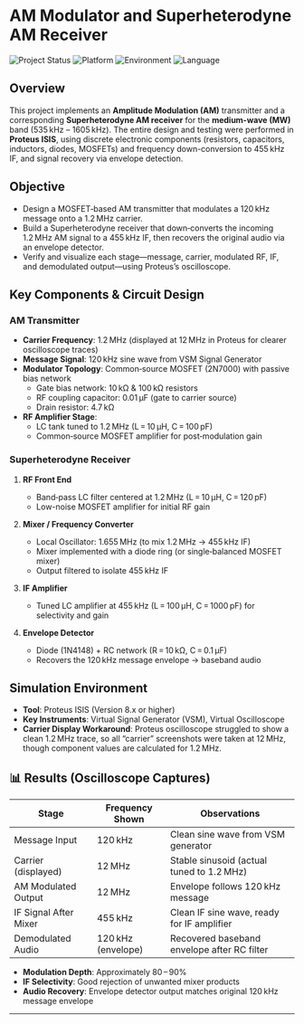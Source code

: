 # AM Modulator and Superheterodyne AM Receiver

![Project Status](https://img.shields.io/badge/status-Completed-brightgreen.svg)
![Platform](https://img.shields.io/badge/platform-Proteus-blue.svg)
![Environment](https://img.shields.io/badge/environment-Proteus%20ISIS-orange.svg)
![Language](https://img.shields.io/badge/language-Circuit%20Design-blue.svg)

## Overview

This project implements an **Amplitude Modulation (AM)** transmitter and a corresponding **Superheterodyne AM receiver** for the **medium-wave (MW)** band (535 kHz – 1605 kHz). The entire design and testing were performed in **Proteus ISIS**, using discrete electronic components (resistors, capacitors, inductors, diodes, MOSFETs) and frequency down-conversion to 455 kHz IF, and signal recovery via envelope detection.

## Objective

- Design a MOSFET‑based AM transmitter that modulates a 120 kHz message onto a 1.2 MHz carrier.  
- Build a Superheterodyne receiver that down‑converts the incoming 1.2 MHz AM signal to a 455 kHz IF, then recovers the original audio via an envelope detector.  
- Verify and visualize each stage—message, carrier, modulated RF, IF, and demodulated output—using Proteus’s oscilloscope.

## Key Components & Circuit Design

### AM Transmitter
- **Carrier Frequency**: 1.2 MHz (displayed at 12 MHz in Proteus for clearer oscilloscope traces)  
- **Message Signal**: 120 kHz sine wave from VSM Signal Generator  
- **Modulator Topology**: Common‑source MOSFET (2N7000) with passive bias network  
  - Gate bias network: 10 kΩ & 100 kΩ resistors  
  - RF coupling capacitor: 0.01 µF (gate to carrier source)  
  - Drain resistor: 4.7 kΩ  
- **RF Amplifier Stage**:  
  - LC tank tuned to 1.2 MHz (L = 10 µH, C = 100 pF)  
  - Common‑source MOSFET amplifier for post‑modulation gain

### Superheterodyne Receiver

1. **RF Front End**  
   - Band‑pass LC filter centered at 1.2 MHz (L = 10 µH, C = 120 pF)  
   - Low-noise MOSFET amplifier for initial RF gain  

2. **Mixer / Frequency Converter**  
   - Local Oscillator: 1.655 MHz (to mix 1.2 MHz → 455 kHz IF)  
   - Mixer implemented with a diode ring (or single‑balanced MOSFET mixer)  
   - Output filtered to isolate 455 kHz IF  

3. **IF Amplifier**  
   - Tuned LC amplifier at 455 kHz (L = 100 µH, C = 1000 pF) for selectivity and gain  

4. **Envelope Detector**  
   - Diode (1N4148) + RC network (R = 10 kΩ, C = 0.1 µF)  
   - Recovers the 120 kHz message envelope → baseband audio  

## Simulation Environment

- **Tool**: Proteus ISIS (Version 8.x or higher)  
- **Key Instruments**: Virtual Signal Generator (VSM), Virtual Oscilloscope  
- **Carrier Display Workaround**: Proteus oscilloscope struggled to show a clean 1.2 MHz trace, so all “carrier” screenshots were taken at 12 MHz, though component values are calculated for 1.2 MHz.

## 📊 Results (Oscilloscope Captures)

| Stage                  | Frequency Shown | Observations                                      |
|------------------------|-----------------|---------------------------------------------------|
| Message Input          | 120 kHz         | Clean sine wave from VSM generator                |
| Carrier (displayed)    | 12 MHz          | Stable sinusoid (actual tuned to 1.2 MHz)         |
| AM Modulated Output    | 12 MHz          | Envelope follows 120 kHz message                   |
| IF Signal After Mixer  | 455 kHz         | Clean IF sine wave, ready for IF amplifier         |
| Demodulated Audio      | 120 kHz (envelope) | Recovered baseband envelope after RC filter      |

- **Modulation Depth**: Approximately 80 – 90%  
- **IF Selectivity**: Good rejection of unwanted mixer products  
- **Audio Recovery**: Envelope detector output matches original 120 kHz message envelope

---
